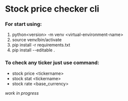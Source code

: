 # Stock price checker cli
### For start using:
1. python\<version> -m venv \<virtual-environment-name>
2. source venv/bin/activate
3. pip install -r requirements.txt
4. pip install --editable .


### To check any ticker just use command:
- stock price \<tickername>
- stock stat \<tickername>
- stock rate \<base_currency>

_work in progress_
